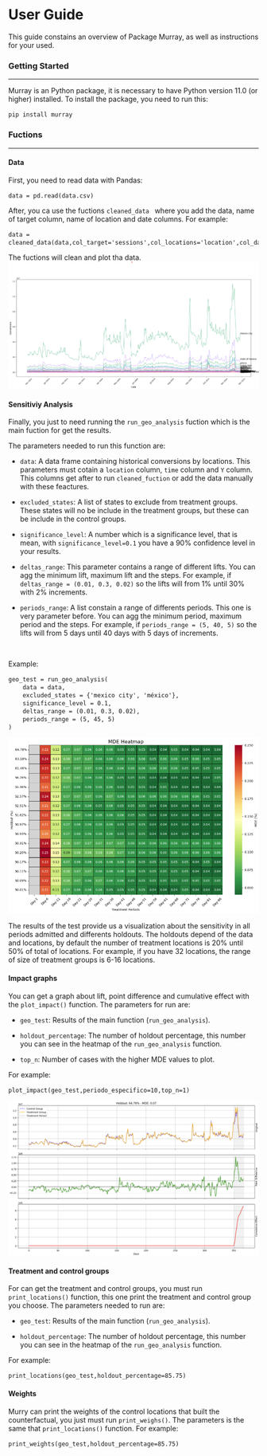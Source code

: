 # User Guide 

This guide constains an overview of Package Murray, as well as instructions for your used.

### Getting Started 
---

Murray is an Python package, it is necessary to have Python version 11.0 (or higher) installed. To install the package, you need to run this:

```
pip install murray
```
### Fuctions 
---

#### Data

First, you need to read data with Pandas:

```
data = pd.read(data.csv)
```

After, you ca use the fuctions ```cleaned_data ``` where you add the data, name of target column, name of location and date columns. For example:

```
data = cleaned_data(data,col_target='sessions',col_locations='location',col_dates='date')
```

The fuctions will clean and plot tha data.
![Data plot](utils/data_plot.png)



#### Sensitiviy Analysis

Finally, you just to need running the ```run_geo_analysis``` fuction which is the main fuction for get the results.

The parameters needed to run this function are:

* ```data```: A data frame containing historical conversions by locations. This parameters must cotain a ```location``` column, ```time``` column and ```Y``` column. This columns get after to run ```cleaned_fuction``` or add the data manually with these feactures. 

* ```excluded_states```: A list of states to exclude from treatment groups. These states will no be include in the treatment groups, but these can be include in the control groups. 

* ```significance_level```: A number which is a significance level, that is mean, with ```significance_level=0.1``` you have a 90% confidence level in your results.

* ```deltas_range```: This parameter contains a range of different lifts. You can agg the minimum lift, maximum lift and the steps. For example, if ```deltas_range = (0.01, 0.3, 0.02)``` so the lifts will from 1% until 30% with 2% increments.

* ```periods_range```: A list constain a range of differents periods. This one is very parameter before. You can agg the minimum period, maximum period and the steps. For example, if ```periods_range = (5, 40, 5)``` so the lifts will from 5 days until 40 days with 5 days of increments.

<br>

Example:
```
geo_test = run_geo_analysis(
    data = data,
    excluded_states = {'mexico city', 'méxico'},
    significance_level = 0.1,
    deltas_range = (0.01, 0.3, 0.02),
    periods_range = (5, 45, 5)
)
```


![Data plot](utils/mde_heatmap.png)

The results of the test provide us a visualization about the sensitivity in all periods admitted and differents holdouts. The holdouts depend of the data and locations, by default the number of treatment locations is 20% until 50% of total of locations. For example, if you have 32 locations, the range of size of treatment groups is 6-16 locations. 

#### Impact graphs

You can get a graph about lift, point difference and cumulative effect with the ```plot_impact()``` function. The parameters for run are:

* ```geo_test```: Results of the main function (```run_geo_analysis```).

* ```holdout_percentage```: The number of holdout percentage, this number you can see in the heatmap of the ```run_geo_analysis``` function.

* ```top_n```: Number of cases with the higher MDE values to plot. 

For example:
```
plot_impact(geo_test,periodo_especifico=10,top_n=1)
```

![Data plot](utils/impact_graph.png)


#### Treatment and control groups

For can get the treatment and control groups, you must run ```print_locations()``` function, this one print the treatment and control group you choose. The parameters needed to run are:

* ```geo_test```: Results of the main function (```run_geo_analysis```).

* ```holdout_percentage```: The number of holdout percentage, this number you can see in the heatmap of the ```run_geo_analysis``` function.

For example:

```
print_locations(geo_test,holdout_percentage=85.75)
```



#### Weights

Murry can print the weights of the control locations that built the counterfactual, you just must run ```print_weighs()```. The parameters is the same that ```print_locations()``` function. For example:


```
print_weights(geo_test,holdout_percentage=85.75)
```



